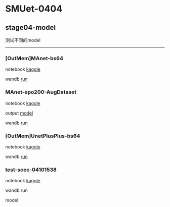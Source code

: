 # SMUet-0404

## stage04-model

测试不同的model

---

### [OutMem]MAnet-bs64

notebook [kaggle](https://www.kaggle.com/yufang18/outmem-manet-bs64)

wandb [run](https://wandb.ai/team-mykcs/UNet_Compare/runs/vrpvm0ub)

### MAnet-epo200-AugDataset

notebook [kaggle](https://wandb.ai/team-mykcs/UNet_Compare/runs/rk9ow5ut/workspace?nw=nwusermykcs)

output [model](https://www.kaggle.com/code/yufang18/manet-epo200-augdataset/output?scriptVersionId=171236975)

wandb [run](https://wandb.ai/team-mykcs/UNet_Compare/runs/rk9ow5ut/overview?nw=nwusermykcs)

### [OutMem]UnetPlusPlus-bs64

notebook [kaggle](https://www.kaggle.com/code/mykcs01/outmem-unetplusplus-bs64?scriptVersionId=171234808)

wandb [run](https://wandb.ai/team-mykcs/UNet_Compare/runs/ay9b3e2t/overview?nw=nwusermykcs)


### test-scec-04101538

notebook [kaggle](https://www.kaggle.com/code/yufang18/test-scec-04101538/notebook)

wandb run

model
